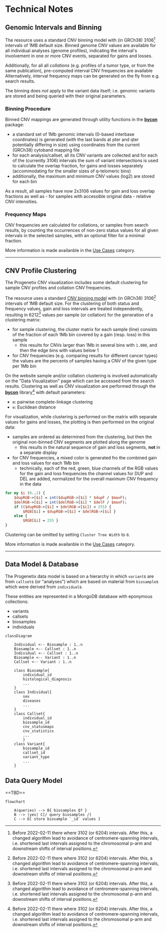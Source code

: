 # Technical Notes

## Genomic Intervals and Binning

The resource uses a standard CNV binning model with (in GRCh38) 3106[^1] intervals
of 1MB default size. Binned genome CNV values are available for all individual
analyses (genome profiles), indicating the interval's involvement in one or more
CNV events, separated for gains and losses.

Additionally, for all all _collations_ (e.g. profiles of a tumor type, or from
the same publication), pre-computed interval CNV frequencies are available
Alternatively, interval frequency maps can be generated on the fly from
e.g. search results.

The binning does _not_ apply to the variant data itself; i.e.
genomic variants are stored and being queried with their original parameters.

### Binning Procedure

Binned CNV mappings are generated through utility functions in the
[**bycon**](http://github.com/progenetix/bycon/) package:

* a standard set of 1Mb genomic intervals (0-based interbase coordinates)
is generated (with the last bands at pter and qter potentially differing in size)
using coordinates from the current (GRCh38) cytoband mapping file
* for each analysis/callset, all its CNV variants are collected and for each
of the (currently 3106) intervals the sum of variant intersections is used to
calculate the overlap fraction, for gains and losses separately (accommodating
for the smaller sizes of q-telomeric bins)
* additionally, the maximum and minimum CNV values (log2) are stored for each bin

As a result, all samples have now 2x3106 values for gain and loss overlap fractions
as well as - for samples with accessible original data - relative CNV intensities.

### Frequency Maps

CNV frequencies are calculated for collations, or samples from search results, by
counting the occurrences of non-zero status values for all given intervals in the
selected samples, with an optional filter for a minimal fraction.

More information is made availanble in the [Use Cases](use-cases.md) category.

---

## CNV Profile Clustering

The Progenetix CNV visualization includes some default clustering for sample CNV profiles and
collation CNV frequencies.

The resource uses a standard [CNV binning model](#genomic-intervals-and-binning)
with (in GRCh38) 3106[^1] intervals of 1MB default size. For the clustering of both status and
frequency values, gain and loss intervals are treated independently, resulting in 6212[^1]
values per sample (or collation) for the generation of a clustering matrix:

* for sample clustering, the cluster matrix for each sample (line) consists of the
fraction of each 1Mb bin covered by a gain (resp. loss) in this sample
  - this results for CNVs larger than 1Mb in several bins with `1.000`, and then the edge bins with values below 1
* for CNV frequencies (e.g. comparing results for different cancer types) the values are the percents of samples having a CNV of the given type per 1Mb bin

On the website sample and/or collation clustering is involved automatically on the
"Data Visualization" page which can be accessed from the search results. Clustering as
well as CNV visualization are performed through the [**bycon**](http://github.com/progenetix/bycon/)
library[^1] with default parameters:

* `m`: pairwise complete-linkage clustering
* `e`: Euclidean distance

For visualization, while clustering is performed on the matrix with separate values for gains and losses, the plotting is then performed on the original data:

* samples are ordered as determined from the clustering, but then the original non-binned CNV segments are plotted along the genome
  - this results in the natural sequence of gain and loss segments, **not** in a separate display
* for CNV frequencies, a mixed color is generated fro the combined gain and loss values for each 1Mb bin
  - technically, each of the red, green, blue channels of the RGB values for the gain and loss frequencies the channel values for DUP and DEL are added, normalized for the overall maximum CNV frequency in the data  

```Perl
for my $i (0..2) {
    $dupRGB->[$i] = int($dupRGB->[$i] * $dupF / $maxF);
    $delRGB->[$i] = int($delRGB->[$i] * $delF / $maxF);
    if (($dupRGB->[$i] + $delRGB->[$i]) < 255) {
        $RGB[$i] = $dupRGB->[$i] + $delRGB->[$i] }
    else {
        $RGB[$i] = 255 }
}
```

Clustering can be omitted by setting `Cluster Tree Width` to `0`.

More information is made availanble in the [Use Cases](use-cases.md) category.

[^1]: Before 2022-02-11 there where 3102 (or 6204) intervals. After this, a changed algorithm lead to
avoidance of centromere-spanning intervals, i.e. shortened last intervals assigned to the chromosomal
p-arm and downstream shifts of interval positions.

---

## Data Model & Database

The Progenetix data model is based on a hierarchy in which `variant`s are from `callset`s (or "analyses")
which are based on material from `biosample`s which were derived from `individual`s.

These entities are represented in a MongoDB database with eponymous collections:

* variants
* callsets
* biosamples
* individuals

```mermaid
classDiagram

    Individual <-- Biosample : 1..n
    Biosample <-- Callset : 1..n
    Individual <-- Callset : 1..n
    Biosample <-- Variant : 1..n
    Callset <-- Variant : 1..n

    class Biosample{
        individual_id
        histological_diagnosis
        ...
    }
    class Individual{
        sex
        diseases
        ...
    }
    class Callset{
        individual_id
        biosample_id
        cnv_statusmaps
        cnv_statistics
        ...
        }
    class Variant{
        biosample_id
        callset_id
        variant_type
        ...
    }
```

## Data Query Model

==TBD==
```mermaid
flowchart

    A(queries) --> B{ biosamples Q? }
    B --> |yes| C[/ query biosamples /]
    C --> D[ store biosample `_id` values ]
```

[^1]: Before April 2023 clustering and CNV visualization were performed using the
[**PGX**](http://github.com/progenetix/PGX/) Perl libraries.